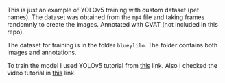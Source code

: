 This is just an example of YOLOv5 training with custom dataset (pet names). The dataset was obtained from the `mp4` file and taking frames randomnly to create the images. Annotated with CVAT (not included in this repo).

The dataset for training is in the folder `blueylilo`. The folder contains both images and annotations.

To train the model I used YOLOv5 tutorial from [this](https://docs.ultralytics.com/yolov5/train_custom_data/#local-logging) link. Also I checked the video tutorial in [this](https://www.youtube.com/watch?v=tFNJGim3FXw&t) link.